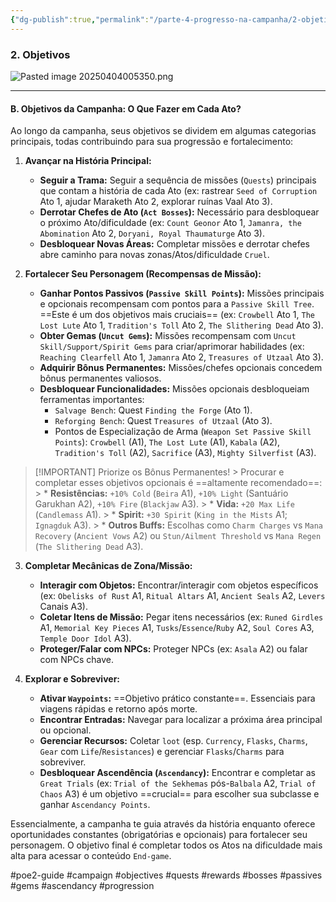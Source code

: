 ```yaml
---
{"dg-publish":true,"permalink":"/parte-4-progresso-na-campanha/2-objetivos/"}
---
```


### 2. Objetivos

![Pasted image 20250404005350.png](/img/user/ANEXOS/Pasted%20image%2020250404005350.png)

---

#### B. Objetivos da Campanha: O Que Fazer em Cada Ato?

Ao longo da campanha, seus objetivos se dividem em algumas categorias principais, todas contribuindo para sua progressão e fortalecimento:

1.  **Avançar na História Principal:**
    *   **Seguir a Trama:** Seguir a sequência de missões (`Quests`) principais que contam a história de cada Ato (ex: rastrear `Seed of Corruption` Ato 1, ajudar Maraketh Ato 2, explorar ruínas Vaal Ato 3).
    *   **Derrotar Chefes de Ato (`Act Bosses`):** Necessário para desbloquear o próximo Ato/dificuldade (ex: `Count Geonor` Ato 1, `Jamanra, the Abomination` Ato 2, `Doryani, Royal Thaumaturge` Ato 3).
    *   **Desbloquear Novas Áreas:** Completar missões e derrotar chefes abre caminho para novas zonas/Atos/dificuldade `Cruel`.

2.  **Fortalecer Seu Personagem (Recompensas de Missão):**
    *   **Ganhar Pontos Passivos (`Passive Skill Points`):** Missões principais e opcionais recompensam com pontos para a `Passive Skill Tree`. ==Este é um dos objetivos mais cruciais== (ex: `Crowbell` Ato 1, `The Lost Lute` Ato 1, `Tradition's Toll` Ato 2, `The Slithering Dead` Ato 3).
    *   **Obter Gemas (`Uncut Gems`):** Missões recompensam com `Uncut Skill/Support/Spirit Gems` para criar/aprimorar habilidades (ex: `Reaching Clearfell` Ato 1, `Jamanra` Ato 2, `Treasures of Utzaal` Ato 3).
    *   **Adquirir Bônus Permanentes:** Missões/chefes opcionais concedem bônus permanentes valiosos.
	*   **Desbloquear Funcionalidades:** Missões opcionais desbloqueiam ferramentas importantes:
        *   `Salvage Bench`: Quest `Finding the Forge` (Ato 1).
        *   `Reforging Bench`: Quest `Treasures of Utzaal` (Ato 3).
        *   Pontos de Especialização de Arma (`Weapon Set Passive Skill Points`): `Crowbell` (A1), `The Lost Lute` (A1), `Kabala` (A2), `Tradition's Toll` (A2), `Sacrifice` (A3), `Mighty Silverfist` (A3).
> [!IMPORTANT] Priorize os Bônus Permanentes!
    > Procurar e completar esses objetivos opcionais é ==altamente recomendado==:
    > *   **Resistências:** `+10% Cold` (`Beira` A1), `+10% Light` (Santuário Garukhan A2), `+10% Fire` (`Blackjaw` A3).
    > *   **Vida:** `+20 Max Life` (`Candlemass` A1).
    > *   **Spirit:** `+30 Spirit` (`King in the Mists` A1; `Ignagduk` A3).
    > *   **Outros Buffs:** Escolhas como `Charm Charges` vs `Mana Recovery` (`Ancient Vows` A2) ou `Stun/Ailment Threshold` vs `Mana Regen` (`The Slithering Dead` A3).

3.  **Completar Mecânicas de Zona/Missão:**
    *   **Interagir com Objetos:** Encontrar/interagir com objetos específicos (ex: `Obelisks of Rust` A1, `Ritual Altars` A1, `Ancient Seals` A2, `Levers` Canais A3).
    *   **Coletar Itens de Missão:** Pegar itens necessários (ex: `Runed Girdles` A1, `Memorial Key Pieces` A1, `Tusks`/`Essence`/`Ruby` A2, `Soul Cores` A3, `Temple Door Idol` A3).
    *   **Proteger/Falar com NPCs:** Proteger NPCs (ex: `Asala` A2) ou falar com NPCs chave.

4.  **Explorar e Sobreviver:**
    *   **Ativar `Waypoints`:** ==Objetivo prático constante==. Essenciais para viagens rápidas e retorno após morte.
    *   **Encontrar Entradas:** Navegar para localizar a próxima área principal ou opcional.
    *   **Gerenciar Recursos:** Coletar `loot` (esp. `Currency`, `Flasks`, `Charms`, `Gear` com `Life`/`Resistances`) e gerenciar `Flasks`/`Charms` para sobreviver.
    *   **Desbloquear Ascendência (`Ascendancy`):** Encontrar e completar as `Great Trials` (ex: `Trial of the Sekhemas` pós-`Balbala` A2, `Trial of Chaos` A3) é um objetivo ==crucial== para escolher sua subclasse e ganhar `Ascendancy Points`.

Essencialmente, a campanha te guia através da história enquanto oferece oportunidades constantes (obrigatórias e opcionais) para fortalecer seu personagem. O objetivo final é completar todos os Atos na dificuldade mais alta para acessar o conteúdo `End-game`.

#poe2-guide #campaign #objectives #quests #rewards #bosses #passives #gems #ascendancy #progression